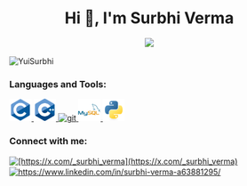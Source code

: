 <h1 align="center">Hi 👋, I'm Surbhi Verma</h1>


<p align="center">
  <img src="https://i.giphy.com/media/v1.Y2lkPTc5MGI3NjExbmYwZHVjaWZ5Njc3aXhnMmR4MXI0ZmE4cXFlbDB2dzR4MDJyMGpqbSZlcD12MV9pbnRlcm5hbF9naWZfYnlfaWQmY3Q9Zw/NKEt9elQ5cR68/giphy.gif"/>
</p>

<p align="left"> <img src="https://komarev.com/ghpvc/?username=YuiSurbhi&label=Profile%20views&color=0e75b6&style=flat" alt="YuiSurbhi" /> </p>

 <h3 align="left">Languages and Tools:</h3>
<p align="left"> <a href="https://www.cprogramming.com/" target="_blank" rel="noreferrer"> <img src="https://raw.githubusercontent.com/devicons/devicon/master/icons/c/c-original.svg" alt="c" width="40" height="40"/> </a> <a href="https://www.w3schools.com/cpp/" target="_blank" rel="noreferrer"> <img src="https://raw.githubusercontent.com/devicons/devicon/master/icons/cplusplus/cplusplus-original.svg" alt="cplusplus" width="40" height="40"/> </a> <a href="https://git-scm.com/" target="_blank" rel="noreferrer"> <img src="https://www.vectorlogo.zone/logos/git-scm/git-scm-icon.svg" alt="git" width="40" height="40"/> </a> <a href="https://www.mysql.com/" target="_blank" rel="noreferrer"> <img src="https://raw.githubusercontent.com/devicons/devicon/master/icons/mysql/mysql-original-wordmark.svg" alt="mysql" width="40" height="40"/> </a> <a href="https://www.python.org" target="_blank" rel="noreferrer"> <img src="https://raw.githubusercontent.com/devicons/devicon/master/icons/python/python-original.svg" alt="python" width="40" height="40"/> </a> </p>

<h3 align="left">Connect with me:</h3>
<p align="left">
<a href="https://twitter.com/https://x.com/_surbhi_verma" target="blank"><img align="center" src="https://raw.githubusercontent.com/rahuldkjain/github-profile-readme-generator/master/src/images/icons/Social/twitter.svg" alt="[https://x.com/_surbhi_verma](https://x.com/_surbhi_verma)" height="30" width="40" /></a>
<a href="https://linkedin.com/in/https://www.linkedin.com/in/surbhi-verma-a63881295/" target="blank"><img align="center" src="https://raw.githubusercontent.com/rahuldkjain/github-profile-readme-generator/master/src/images/icons/Social/linked-in-alt.svg" alt="https://www.linkedin.com/in/surbhi-verma-a63881295/" height="30" width="40" /></a>
</p>
